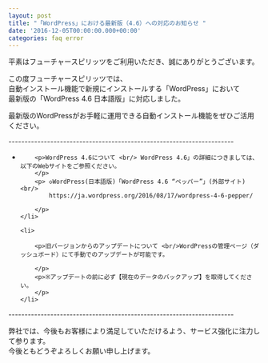 ```yaml
---
layout: post
title: "「WordPress」における最新版（4.6）への対応のお知らせ "
date: '2016-12-05T00:00:00.000+00:00'
categories: faq error
---
```

<p>
平素はフューチャースピリッツをご利用いただき、誠にありがとうございます。
</p>
<p>
    この度フューチャースピリッツでは、 <br/>
    自動インストール機能で新規にインストールする「WordPress」において <br/>
    最新版の「WordPress 4.6 日本語版」に対応しました。
</p>
<p>
    最新版のWordPressがお手軽に運用できる自動インストール機能をぜひご活用ください。
</p>
<p>
    ----------------------------------------------------------------------
</p>
<ul class="list-square black">
    <li>

        <p>WordPress 4.6について <br/> WordPress 4.6」の詳細につきましては、以下のWebサイトをご参照ください。
        </p>
        <p> ◇WordPress(日本語版)「WordPress 4.6 “ペッパー”」(外部サイト) <br/>
            https://ja.wordpress.org/2016/08/17/wordpress-4-6-pepper/

        </p>
    </li>

    <li>

        <p>旧バージョンからのアップデートについて <br/>WordPressの管理ページ（ダッシュボード）にて手動でのアップデートが可能です。

        </p>
        <p>※アップデートの前に必ず【現在のデータのバックアップ】を取得してください。
        </p>
    </li>

</ul>


<p>
    ----------------------------------------------------------------------
</p>
<p>
    弊社では、今後もお客様により満足していただけるよう、サービス強化に注力して参ります。 <br/>
    今後ともどうぞよろしくお願い申し上げます。
</p>